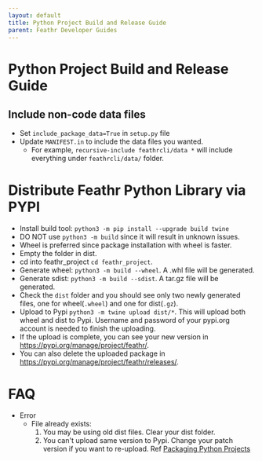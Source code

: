 ```yaml
---
layout: default
title: Python Project Build and Release Guide
parent: Feathr Developer Guides
---
```



# Python Project Build and Release Guide

## Include non-code data files

- Set `include_package_data=True` in `setup.py` file
- Update `MANIFEST.in` to include the data files you wanted.
  - For example, `recursive-include feathrcli/data *` will include everything under `feathrcli/data/` folder.

# Distribute Feathr Python Library via PYPI

- Install build tool: `python3 -m pip install --upgrade build twine`
- DO NOT use `python3 -m build` since it will result in unknown issues.
- Wheel is preferred since package installation with wheel is faster.
- Empty the folder in dist.
- cd into feathr_project `cd feathr_project`.
- Generate wheel: `python3 -m build --wheel`. A .whl file will be generated.
- Generate sdist: `python3 -m build --sdist`. A tar.gz file will be generated.
- Check the `dist` folder and you should see only two newly generated files, one for wheel(`.wheel`) and one for dist(`.gz`).
- Upload to Pypi `python3 -m twine upload dist/*`. This will upload both wheel and dist to Pypi. Username and password
  of your pypi.org account is needed to finish the uploading.
- If the upload is complete, you can see your new version in https://pypi.org/manage/project/feathr/.
- You can also delete the uploaded package in https://pypi.org/manage/project/feathr/releases/.

# FAQ

- Error
  - File already exists: 
      1. You may be using old dist files. Clear your dist folder. 
      1. You can't upload same version to Pypi. Change your patch version if you want to re-upload. Ref [Packaging Python Projects](https://packaging.python.org/en/latest/tutorials/packaging-projects/)
